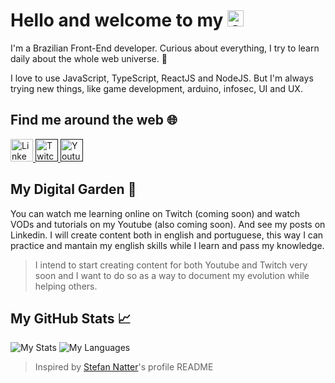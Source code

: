 # Hello and welcome to my <img src="https://simpleicons.org/icons/github.svg" alt="GitHub" width="26" />

I'm a Brazilian Front-End developer. Curious about everything, I try to learn daily about the whole web universe. 🚀

I love to use JavaScript, TypeScript, ReactJS and NodeJS. But I'm always trying new things, like game development, arduino, infosec, UI and UX.

## Find me around the web 🌐
<a href="https://www.linkedin.com/in/samueldenani/" target="_blank" title="My Linkedin Profile">
    <img src="https://simpleicons.org/icons/linkedin.svg" alt="Linkedin" width="36" />
</a>

<a href="" target="_blank" title="My Twitch Channel">
    <img src="https://simpleicons.org/icons/twitch.svg" alt="Twitch" width="36" />
</a>

<a href="" target="_blank" title="My Youtube Channel">
    <img src="https://simpleicons.org/icons/youtube.svg" alt="Youtube" width="36" />
</a>

## My Digital Garden 🌳
You can watch me learning online on Twitch (coming soon) and watch VODs and tutorials on my Youtube (also coming soon). And see my posts on Linkedin. I will create content both in english and portuguese, this way I can practice and mantain my english skills while I learn and pass my knowledge.

> I intend to start creating content for both Youtube and Twitch very soon and I want to do so as a way to document my evolution while helping others.

## My GitHub Stats 📈
![My Stats](https://github-readme-stats.vercel.app/api?username=samueldenani&theme=radical&show_icons=true&include_all_commits=true&custom_title=My%20GitHub%20Stats&hide_rank=true)
![My Languages](https://github-readme-stats.vercel.app/api/top-langs?username=samueldenani&theme=radical&custom_title=The%20Languages%20I%20Like%20to%20Use&langs_count=8&layout=compact)

> Inspired by [Stefan Natter](https://github.com/natterstefan)'s profile README
